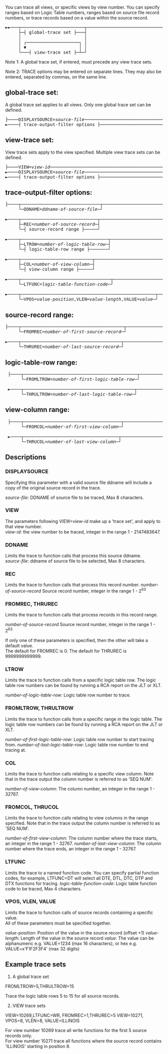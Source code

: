 
You can trace all views, or specific views by view number. You can specify ranges based on Logic Table numbers, ranges based on source file record numbers, or trace records based on a value within the source record.

<pre>
►►───┬────────────────────────┬────────────────────────────────────────────────►◄ 
     ├─┤ global-trace set ├───┤       
     │                        │
     │ ┌────────────────────┐ │                                                       
     │ ▼                    │ │                   
     └───┤ view-trace set ├─┴─┘       
</pre>
  
Note 1:  A global trace set, if entered, must precede any view trace sets.

Note 2:  TRACE options may be entered on separate lines.  They may also be entered, separated by commas, on the same line.  
  
## global-trace set:

A global trace set applies to all views. Only one global trace set can be defined. 
<pre>
├────DISPLAYSOURCE=<i>source-file</i>──────────────────────────────────────────────────► 
►────┤ trace-output-filter options ├────────────────────────────────────────────┤
</pre>
  
## view-trace set:

View trace sets apply to the view specified. Multiple view trace sets can be defined.  
<pre>
├────VIEW=<i>view-id</i>───────────────────────────────────────────────────────────────► 
►────DISPLAYSOURCE=<i>source-file</i>──────────────────────────────────────────────────► 
►────┤ trace-output-filter options ├────────────────────────────────────────────┤
</pre>
  
## trace-output-filter options:
<pre>
├────┬──────────────────────────────┬───────────────────────────────────────────► 
     └─DDNAME=<i>ddname-of-source-file</i>─┘

►────┬─────────────────────────────┬────────────────────────────────────────────► 
     ├─REC=<i>number-of-source-record</i>─┤ 
     └─┤ source-record range ├─────┘                                                  
                                                            
►────┬─────────────────────────────────┬────────────────────────────────────────► 
     ├─LTROW=<i>number-of-logic-table-row</i>─┤  
     └─┤ logic-table-row range ├───────┘                                                        

►────┬───────────────────────────┬──────────────────────────────────────────────► 
     ├─COL=<i>number-of-view-column</i>─┤  
     └─┤ view-column range ├─────┘  

►────┬──────────────────────────────────┬───────────────────────────────────────► 
     └─LTFUNC=<i>logic-table-function-code</i>─┘  
                                                                                              
►────┬───────────────────────────────────────────────────┬──────────────────────┤ 
     └─VPOS=<i>value-position</i>,VLEN=<i>value-length</i>,VALUE=<i>value</i>─┘
</pre>
  
## source-record range: 
<pre>
├────┬───────────────────────────────────────┬──────────────────────────────────► 
     └─FROMREC=<i>number-of-first-source-record</i>─┘

►────┬──────────────────────────────────────┬───────────────────────────────────┤ 
     └─THRUREC=<i>number-of-last-source-record</i>─┘ 
</pre>
  
## logic-table-row range:     
<pre>
 ├────┬───────────────────────────────────────────┬──────────────────────────────► 
      └─FROMLTROW=<i>number-of-first-logic-table-row</i>─┘

 ►────┬──────────────────────────────────────────┬───────────────────────────────┤ 
      └─THRULTROW=<i>number-of-last-logic-table-row</i>─┘    
</pre>
  
## view-column range: 
<pre>
 ├────┬─────────────────────────────────────┬────────────────────────────────────► 
      └─FROMCOL=<i>number-of-first-view-column</i>─┘

 ►────┬────────────────────────────────────┬─────────────────────────────────────┤ 
      └─THRUCOL=<i>number-of-last-view-column</i>─┘
</pre>

## Descriptions

### DISPLAYSOURCE

Specifying this parameter with a valid source file ddname will include a copy of the original source record in the trace.  

*source-file*: DDNAME of source file to be traced, Max 8 characters.

### VIEW

The parameters following VIEW=*view-id* make up a 'trace set', and apply to that view number.  
*view-id*: the view number to be traced, integer in the range 1 - 2147483647.  

### DDNAME

Limits the trace to function calls that process this source ddname.  
*source-file*: ddname of source file to be selected, Max 8 characters.

### REC

Limits the trace to function calls that process this record number.
*number-of-source-record* Source record number, integer in the range 1 - 2<sup>63</sup> 

### FROMREC, THRUREC

Limits the trace to function calls that process records in this record range.

*number-of-source-record* Source record number, integer in the range 1 - 2<sup>63</sup>  

If only one of these parameters is specified, then the other will take a default value.  
The default for FROMREC is 0.
The default for THRUREC is 9999999999999.

### LTROW

Limits the trace to function calls from a specific logic table row. The logic table row numbers can be found by running a RCA report on the JLT or XLT.  

*number-of-logic-table-row*: Logic table row number to trace.

### FROMLTROW, THRULTROW

Limits the trace to function calls from a specific range in the logic table. The logic table row numbers can be found by running a RCA report on the JLT or XLT.  

*number-of-first-logic-table-row*: Logic table row number to start tracing from.
*number-of-last-logic-table-row*: Logic table row number to end tracing at.

### COL

Limits the trace to function calls relating to a specific view column.
Note that in the trace output the column number is referred to as 'SEQ NUM'.

*number-of-view-column*: The column number, an integer in the range 1 - 32767.

### FROMCOL, THRUCOL

Limits the trace to function calls relating to view columns in the range specified.
Note that in the trace output the column number is referred to as 'SEQ NUM'.

*number-of-first-view-column*: The column number where the trace starts, an integer in the range 1 - 32767.
*number-of-last-view-column*: The column number where the trace ends, an integer in the range 1 - 32767.

### LTFUNC

Limits the trace to a named function code.
You can specify partial function codes, for example, LTFUNC=DT will select all DTE, DTL, DTC, DTP and DTX functions for tracing.
*logic-table-function-code*: Logic table function code to be traced, Max 4 characters.

### VPOS, VLEN, VALUE

Limits the trace to function calls of source records containing a specific value.  
All of these parameters must be specified together.

*value-position*: Position of the value in the source record (offset +1)
*value-length*: Length of the value in the source record
*value*: The value can be alphanumeric e.g. VALUE=1234 (max 16 characters), or hex e.g. VALUE=x'F1F2F3F4' (max 32 digits)


## Example trace sets

1.	A global trace set

FROMLTROW=5,THRULTROW=15

Trace the logic table rows 5 to 15 for all source records.

2.	VIEW trace sets

VIEW=10269,LTFUNC=WR, FROMREC=1,THRUREC=5
VIEW=10271, VPOS=8, VLEN=8, VALUE=ILLINOIS

For view number 10269 trace all write functions for the first 5 source records only.  
For view number 10271 trace all functions where the source record contains 'ILLINOIS' starting in position 8.
